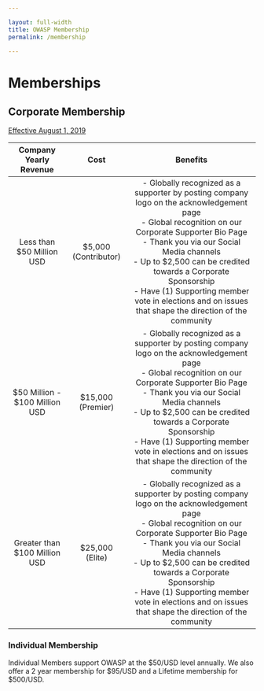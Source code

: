```yaml
---

layout: full-width
title: OWASP Membership
permalink: /membership

---
```


# Memberships

## Corporate Membership<br>
[Effective August 1, 2019](https://docs.google.com/document/d/1uyvKi1yrisahNnZpT6cWUs6yMwje89PI2WvjhIMgkH4/edit)

|Company Yearly Revenue |Cost | Benefits|
|:----------:|:------------:|:------------:|
|Less than $50 Million USD|$5,000 (Contributor)|- Globally recognized as a supporter by posting company logo on the acknowledgement page<br>- Global recognition on our Corporate Supporter Bio Page<br>- Thank you via our Social Media channels<br>- Up to $2,500 can be credited towards a Corporate Sponsorship<br>- Have (1) Supporting member vote in elections and on issues that shape the direction of the community|
|$50 Million - $100 Million USD|$15,000 (Premier)|- Globally recognized as a supporter by posting company logo on the acknowledgement page<br>- Global recognition on our Corporate Supporter Bio Page<br>- Thank you via our Social Media channels<br>- Up to $2,500 can be credited towards a Corporate Sponsorship<br>- Have (1) Supporting member vote in elections and on issues that shape the direction of the community|
|Greater than $100 Million USD|$25,000 (Elite)|- Globally recognized as a supporter by posting company logo on the acknowledgement page<br>- Global recognition on our Corporate Supporter Bio Page<br>- Thank you via our Social Media channels<br>- Up to $2,500 can be credited towards a Corporate Sponsorship<br>- Have (1) Supporting member vote in elections and on issues that shape the direction of the community|
### Individual Membership 
Individual Members support OWASP at the $50/USD level annually. We also offer a 2 year membership for $95/USD and a Lifetime membership for $500/USD.
